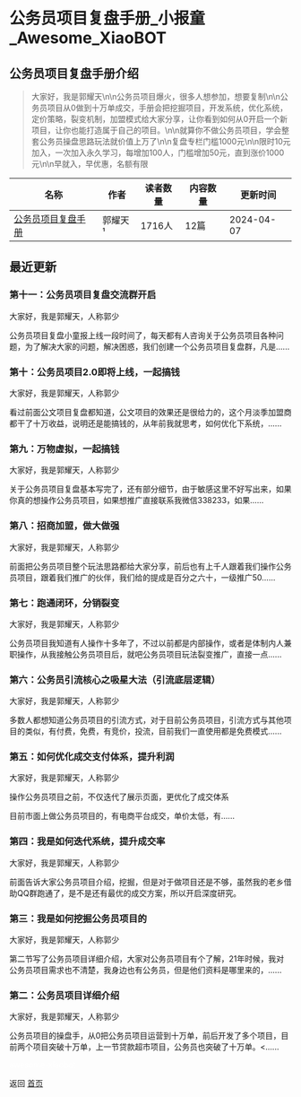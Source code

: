 # 公务员项目复盘手册_小报童_Awesome_XiaoBOT

## 公务员项目复盘手册介绍
> 大家好，我是郭耀天\n\n公务员项目爆火，很多人想参加，想要复制\n\n公务员项目从0做到十万单成交，手册会把挖掘项目，开发系统，优化系统，定价策略，裂变机制，加盟模式给大家分享，让你​看到如何从0开启一个新项目，让你也能打造属于自己的项目。\n\n就算你不做公务员项目，学会整套公务员操盘思路玩法就价值上万了\n\n复盘专栏门槛1000元\n\n限时10元加入，一次加入永久学习，每增加100人，门槛增加50元，直到涨价1000元\n\n早就入，早优惠，名额有限  
  


|名称|作者|读者数量|内容数量|更新时间|
|---|---|---|---|---|
|[公务员项目复盘手册](https://xiaobot.net/p/gwy123?refer=0b133df9-27dc-423b-8101-639049001c13)|郭耀天¹|1716人|12篇|2024-04-07|

## 最近更新
### 第十一：公务员项目复盘交流群开启

大家好，我是郭耀天，人称郭少

公务员项目复盘小童报上线一段时间了，每天都有人咨询关于公务员项目各种问题，为了解决大家的问题，解决困惑，我们创建一个公务员项目复盘群，凡是......

### 第十：公务员项目2.0即将上线，一起搞钱

大家好，我是郭耀天，人称郭少

看过前面公文项目复盘都知道，公文项目的效果还是很给力的，这个月淡季加盟商都干了十万收益，说明还是能搞钱的，从年前我就思考，如何优化下系统，......

### 第九：万物虚拟，一起搞钱

大家好，我是郭耀天，人称郭少

关于公务员项目复盘基本写完了，还有部分细节，由于敏感这里不好写出来，如果你真的想操作公务员项目，如果想推广直接联系我微信338233，如果......

### 第八：招商加盟，做大做强

大家好，我是郭耀天，人称郭少

前面把公务员项目整个玩法思路都给大家分享，前后也有上千人跟着我们操作公务员项目，跟着我们推广的伙伴，我们给的提成是百分之六十，一级推广50......

### 第七：跑通闭环，分销裂变

大家好，我是郭耀天，人称郭少

公务员项目我知道有人操作十多年了，不过以前都是内部操作，或者是体制内人兼职操作，从我接触公务员项目后，就吧公务员项目玩法裂变推广，直接一点......

### 第六：公务员引流核心之吸星大法（引流底层逻辑）

大家好，我是郭耀天，人称郭少

多数人都想知道公务员项目的引流方式，对于目前公务员项目，引流方式与其他项目的类似，有付费，免费，有竞价，投流，目前我们一直使用都是免费模式......

### 第五：如何优化成交支付体系，提升利润

大家好，我是郭耀天，人称郭少

操作公务员项目之前，不仅迭代了展示页面，更优化了成交体系

目前市面上做公务员项目的，有电商平台成交，单价太低，有......

### 第四：我是如何迭代系统，提升成交率

大家好，我是郭耀天，人称郭少

前面告诉大家公务员项目介绍，挖掘，但是对于做项目还是不够，虽然我的老乡借助QQ群跑通了，是不是还有最优的成交方案，所以开启深度研究。

### 第三：我是如何挖掘公务员项目的

大家好，我是郭耀天，人称郭少

第二节写了公务员项目详细介绍，大家对公务员项目有个了解，21年时候，我对公务员项目需求也不清楚，我身边也有公务员，但是他们资料是哪里来的，......

### 第二：公务员项目详细介绍

大家好，我是郭耀天，人称郭少

公务员项目的操盘手，从0把公务员项目运营到十万单，前后开发了多个项目，目前两个项目突破十万单，上一节贷款超市项目，公务员也突破了十万单。<......


<a href="https://github.com/Reno9527/awesome-xiaobot" style="color: white; text-decoration: none;">awesome-xiaobot</a>

返回 [首页](../README.md)
